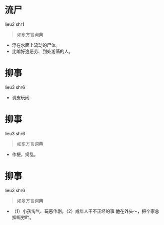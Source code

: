 # 流尸
lieu2 shr1
> 如东方言词典
- 浮在水面上流动的尸体。
- 比喻好逸恶劳、到处游荡的人。

# 㧕事
lieu3 shr6
- 调皮玩闹

# 㧕事
lieu3 shr6
> 如东方言词典
- 作梗，捣乱。

# 㧕事
lieu3 shr6
> 如皋方言词典
- （1）小孩淘气、玩恶作剧。（2）成年人干不正经的事:他在外头～，把个家总㧕啊穷吖。
